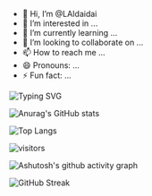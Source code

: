 - 👋 Hi, I’m @LAIdaidai
- 👀 I’m interested in ...
- 🌱 I’m currently learning ...
- 💞️ I’m looking to collaborate on ...
- 📫 How to reach me ...
- 😄 Pronouns: ...
- ⚡ Fun fact: ...

<!---
LAIdaidai/LAIdaidai is a ✨ special ✨ repository because its `README.md` (this file) appears on your GitHub profile.
You can click the Preview link to take a look at your changes.
--->

![Typing SVG](https://readme-typing-svg.demolab.com/?lines=Wellcome+to+my+GitHub;Wellcome+to+my+GitHub)

![Anurag's GitHub stats](https://github-readme-stats.vercel.app/api?username=laidaidai)

![Top Langs](https://github-readme-stats.vercel.app/api/top-langs/?username=laidaidai)

![visitors](https://visitor-badge.glitch.me/badge?page_id=laidaidai&left_color=green&right_color=red)

![Ashutosh's github activity graph](https://github-readme-activity-graph.vercel.app/graph?username=laidaidai)

![GitHub Streak](https://streak-stats.demolab.com/?user=laidaidai)






